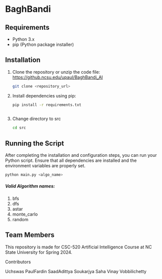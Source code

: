 # BaghBandi
## Requirements

- Python 3.x
- pip (Python package installer)

## Installation

1. Clone the repository or unzip the code file:
 https://github.ncsu.edu/upaul/BaghBandi_AI

    ```bash
    git clone <repository_url>
    ```
2. Install dependencies using pip:

    ```bash
    pip install -r requirements.txt
      
3. Change directory to src

    ```bash
    cd src
    ```

## Running the Script

After completing the installation and configuration steps, you can run your Python script. Ensure that all dependencies are installed and the environment variables are properly set.

```bash
python main.py <algo_name> 
```
##### Valid Algorithm names:
1. bfs
2. dfs
3. astar
4. monte_carlo
5. random
## Team Members

This repository is made for CSC-520 Artificial Intelligence Course at NC State University for Spring 2024.

Contributors
<table>
  <tr>Uchswas Paul</tr>
  <tr>Fardin Saad</tr>
  <tr>Adittya Soukarjya Saha</tr>
  <tr> Vinay Vobbilichetty</tr>
</table>
